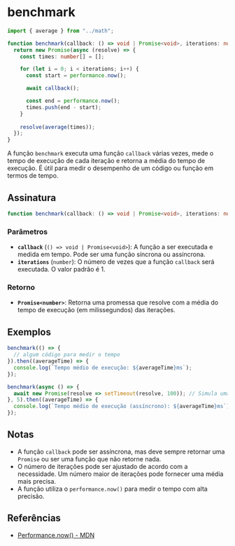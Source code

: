 # benchmark

```typescript
import { average } from "../math";

function benchmark(callback: () => void | Promise<void>, iterations: number = 1): Promise<number> {
  return new Promise(async (resolve) => {
    const times: number[] = [];

    for (let i = 0; i < iterations; i++) {
      const start = performance.now();

      await callback();

      const end = performance.now();
      times.push(end - start);
    }
    
    resolve(average(times));
  });
}
```

A função `benchmark` executa uma função `callback` várias vezes, mede o tempo de execução de cada iteração e retorna a média do tempo de execução. É útil para medir o desempenho de um código ou função em termos de tempo.

## Assinatura

```typescript
function benchmark(callback: () => void | Promise<void>, iterations: number = 1): Promise<number>;
```

### Parâmetros

- **`callback`** (`() => void | Promise<void>`): A função a ser executada e medida em tempo. Pode ser uma função síncrona ou assíncrona.
- **`iterations`** (`number`): O número de vezes que a função `callback` será executada. O valor padrão é 1.

### Retorno

- **`Promise<number>`**: Retorna uma promessa que resolve com a média do tempo de execução (em milissegundos) das iterações.

## Exemplos

```typescript
benchmark(() => {
  // algum código para medir o tempo
}).then((averageTime) => {
  console.log(`Tempo médio de execução: ${averageTime}ms`);
});

benchmark(async () => {
  await new Promise(resolve => setTimeout(resolve, 100)); // Simula uma operação assíncrona
}, 5).then((averageTime) => {
  console.log(`Tempo médio de execução (assíncrono): ${averageTime}ms`);
});
```

## Notas

- A função `callback` pode ser assíncrona, mas deve sempre retornar uma `Promise` ou ser uma função que não retorne nada.
- O número de iterações pode ser ajustado de acordo com a necessidade. Um número maior de iterações pode fornecer uma média mais precisa.
- A função utiliza o `performance.now()` para medir o tempo com alta precisão.

## Referências

- [Performance.now() - MDN](https://developer.mozilla.org/en-US/docs/Web/API/Performance/now)